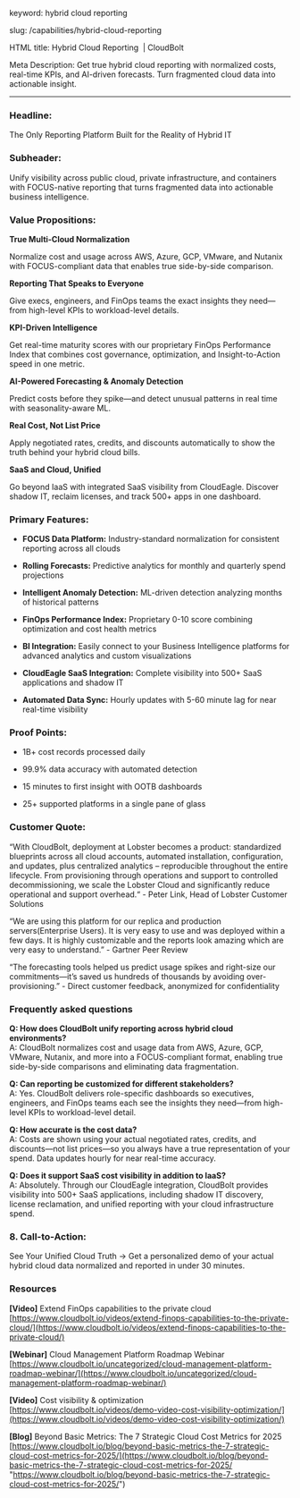 keyword: hybrid cloud reporting

slug: /capabilities/hybrid-cloud-reporting

HTML title: Hybrid Cloud Reporting  | CloudBolt

Meta Description: Get true hybrid cloud reporting with normalized costs, real-time KPIs, and AI-driven forecasts. Turn fragmented cloud data into actionable insight.

---

### Headline:

The Only Reporting Platform Built for the Reality of Hybrid IT

### Subheader:

Unify visibility across public cloud, private infrastructure, and containers with FOCUS-native reporting that turns fragmented data into actionable business intelligence.

### Value Propositions:

**True Multi-Cloud Normalization**

Normalize cost and usage across AWS, Azure, GCP, VMware, and Nutanix with FOCUS-compliant data that enables true side-by-side comparison.

**Reporting That Speaks to Everyone**

Give execs, engineers, and FinOps teams the exact insights they need—from high-level KPIs to workload-level details.

**KPI-Driven Intelligence**

Get real-time maturity scores with our proprietary FinOps Performance Index that combines cost governance, optimization, and Insight-to-Action speed in one metric.

**AI-Powered Forecasting & Anomaly Detection**

Predict costs before they spike—and detect unusual patterns in real time with seasonality-aware ML.

**Real Cost, Not List Price**

Apply negotiated rates, credits, and discounts automatically to show the truth behind your hybrid cloud bills.

**SaaS and Cloud, Unified**

Go beyond IaaS with integrated SaaS visibility from CloudEagle. Discover shadow IT, reclaim licenses, and track 500+ apps in one dashboard.  
  

### Primary Features:

- **FOCUS Data Platform:** Industry-standard normalization for consistent reporting across all clouds
    
- **Rolling Forecasts:** Predictive analytics for monthly and quarterly spend projections
    
- **Intelligent Anomaly Detection:** ML-driven detection analyzing months of historical patterns
    
- **FinOps Performance Index:** Proprietary 0-10 score combining optimization and cost health metrics
    
- **BI Integration:** Easily connect to your Business Intelligence platforms for advanced analytics and custom visualizations
    
- **CloudEagle SaaS Integration:** Complete visibility into 500+ SaaS applications and shadow IT
    
- **Automated Data Sync:** Hourly updates with 5-60 minute lag for near real-time visibility
    

### Proof Points:

- 1B+ cost records processed daily
    
- 99.9% data accuracy with automated detection
    
- 15 minutes to first insight with OOTB dashboards
    
- 25+ supported platforms in a single pane of glass
    

### Customer Quote:

“With CloudBolt, deployment at Lobster becomes a product: standardized blueprints across all cloud accounts, automated installation, configuration, and updates, plus centralized analytics – reproducible throughout the entire lifecycle. From provisioning through operations and support to controlled decommissioning, we scale the Lobster Cloud and significantly reduce operational and support overhead.“ - Peter Link, Head of Lobster Customer Solutions

“We are using this platform for our replica and production servers(Enterprise Users). It is very easy to use and was deployed within a few days. It is highly customizable and the reports look amazing which are very easy to understand.” - Gartner Peer Review

“The forecasting tools helped us predict usage spikes and right-size our commitments—it’s saved us hundreds of thousands by avoiding over-provisioning.” - Direct customer feedback, anonymized for confidentiality

### **Frequently asked questions**

**Q: How does CloudBolt unify reporting across hybrid cloud environments?**  
A: CloudBolt normalizes cost and usage data from AWS, Azure, GCP, VMware, Nutanix, and more into a FOCUS-compliant format, enabling true side-by-side comparisons and eliminating data fragmentation.

**Q: Can reporting be customized for different stakeholders?**  
A: Yes. CloudBolt delivers role-specific dashboards so executives, engineers, and FinOps teams each see the insights they need—from high-level KPIs to workload-level detail.

**Q: How accurate is the cost data?**  
A: Costs are shown using your actual negotiated rates, credits, and discounts—not list prices—so you always have a true representation of your spend. Data updates hourly for near real-time accuracy.

**Q: Does it support SaaS cost visibility in addition to IaaS?**  
A: Absolutely. Through our CloudEagle integration, CloudBolt provides visibility into 500+ SaaS applications, including shadow IT discovery, license reclamation, and unified reporting with your cloud infrastructure spend.

### 8. Call-to-Action:

See Your Unified Cloud Truth → Get a personalized demo of your actual hybrid cloud data normalized and reported in under 30 minutes.

### Resources

**[Video]** Extend FinOps capabilities to the private cloud [https://www.cloudbolt.io/videos/extend-finops-capabilities-to-the-private-cloud/](https://www.cloudbolt.io/videos/extend-finops-capabilities-to-the-private-cloud/)

**[Webinar]** Cloud Management Platform Roadmap Webinar [https://www.cloudbolt.io/uncategorized/cloud-management-platform-roadmap-webinar/](https://www.cloudbolt.io/uncategorized/cloud-management-platform-roadmap-webinar/)

**[Video]** Cost visibility & optimization [https://www.cloudbolt.io/videos/demo-video-cost-visibility-optimization/](https://www.cloudbolt.io/videos/demo-video-cost-visibility-optimization/)

**[Blog]** Beyond Basic Metrics: The 7 Strategic Cloud Cost Metrics for 2025 [https://www.cloudbolt.io/blog/beyond-basic-metrics-the-7-strategic-cloud-cost-metrics-for-2025/](https://www.cloudbolt.io/blog/beyond-basic-metrics-the-7-strategic-cloud-cost-metrics-for-2025/ "https://www.cloudbolt.io/blog/beyond-basic-metrics-the-7-strategic-cloud-cost-metrics-for-2025/")